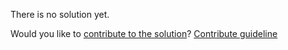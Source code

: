 
There is no solution yet.

Would you like to [contribute to the solution](https://github.com/BFEdev/BFE.dev-solutions/blob/main/problem/create-a-fake-timer-setinterval_en.md)? [Contribute guideline](https://github.com/BFEdev/BFE.dev-solutions#how-to-contribute)
